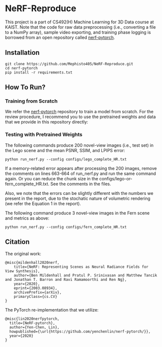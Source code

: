 # NeRF-Reproduce

This project is a part of CS492(H) Machine Learning for 3D Data course at KAIST.
Note that the code for raw data preprocessing (i.e., converting a file to a NumPy array), sample video exporting, and training phase logging is borrowed from an open repository called [nerf-pytorch](https://github.com/yenchenlin/nerf-pytorch).

## Installation

```
git clone https://github.com/Mephisto405/NeRF-Reproduce.git
cd nerf-pytorch
pip install -r requirements.txt
```

## How To Run?

### Training from Scratch

We refer the [nerf-pytorch](https://github.com/yenchenlin/nerf-pytorch) repository to train a model from scratch.
For the review procedure, I recommend you to use the pretrained weights and data that we provide in this repository directly:

### Testing with Pretrained Weights

The following commands produce 200 novel-view images (i.e., test set) in the Lego scene and the mean PSNR, SSIM, and LPIPS error:

```
python run_nerf.py --config configs/lego_complete_HR.txt
```

If a memory-related error appears after processing the 200 images, remove the comments on lines 663-664 of run_nerf.py and run the same command again. Or you can reduce the chunk size in the configs/lego-or-fern_complete_HR.txt. See the comments in the files.

Also, we note that the errors can be slightly different with the numbers we present in the report, due to the stochatic nature of volumetric rendering (we refer the Equation 1 in the report).

The following command produce 3 novel-view images in the Fern scene and metrics as above:

```
python run_nerf.py --config configs/fern_complete_HR.txt
```

## Citation
The original work:
```
@misc{mildenhall2020nerf,
    title={NeRF: Representing Scenes as Neural Radiance Fields for View Synthesis},
    author={Ben Mildenhall and Pratul P. Srinivasan and Matthew Tancik and Jonathan T. Barron and Ravi Ramamoorthi and Ren Ng},
    year={2020},
    eprint={2003.08934},
    archivePrefix={arXiv},
    primaryClass={cs.CV}
}
```

The PyTorch re-implementation that we utilize:
```
@misc{lin2020nerfpytorch,
  title={NeRF-pytorch},
  author={Yen-Chen, Lin},
  howpublished={\url{https://github.com/yenchenlin/nerf-pytorch/}},
  year={2020}
}
```
